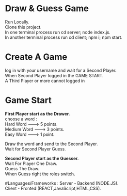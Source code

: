 # Draw & Guess Game

Run Locally.\
Clone this project.\
In one terminal process run cd server; node index.js.\
In another terminal process run cd client; npm i; npm start.

# Create A Game
log in with your username and wait for a Second Player.\
When Second Player logged in the GAME START.\
A Third Player or more cannot logged in

# Game Start
**First Player start as the Drawer.** \
choose a word :
\
Hard Word   ---> 5 points.\
Medium Word ---> 3 points.\
Easy Word   ---> 1 point.

Draw the word and send to the Second Player.\
Wait for Second Player Guess.


**Second Player start as the Guesser.** \
Wait For Player One Draw.\
Guess The Draw.\
When Guess right the roles switch.

#Languages/Frameworks :
Server - Backend (NODE.JS).\
Client - Fronted (REACT,JavaScript,HTML,CSS).

